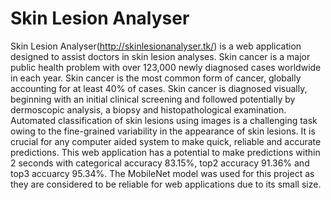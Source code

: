 # Skin Lesion Analyser

Skin Lesion Analyser(http://skinlesionanalyser.tk/) is a web application designed to assist doctors in skin lesion analyses. Skin cancer is a major public health problem with over 123,000 newly diagnosed cases worldwide in each year. Skin cancer is the most common form of cancer, globally accounting for at least 40% of cases.
Skin cancer is diagnosed visually, beginning with an initial clinical screening and followed potentially by dermoscopic analysis, a biopsy and histopathological examination. Automated classification of skin lesions using images is a challenging task owing to the fine-grained variability in the appearance of skin lesions.
It is crucial for any computer aided system to make quick, reliable and accurate predictions. 
This web application has a potential to make predictions within 2 seconds with categorical accuracy 83.15%, top2 accuracy 91.36% and top3 accuarcy 95.34%.
The MobileNet model was used for this project as they are considered to be reliable for web applications due to its small size.
